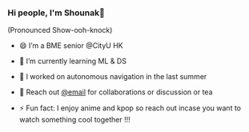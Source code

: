 ### Hi people, I'm Shounak👋

<!--
**snaskar2/snaskar2** is a ✨ _special_ ✨ repository because its `README.md` (this file) appears on your GitHub profile.

Here are some ideas to get you started:

- 🔭 I’m currently working on ...
- 🌱 I’m currently learning ...
- 👯 I’m looking to collaborate on ...
- 🤔 I’m looking for help with ...
- 💬 Ask me about ...
- 📫 How to reach me: ...
- 😄 Pronouns: ...
- ⚡ Fun fact: ...
-->


(Pronounced  Show-ooh-knock)

- 😄 I’m  a BME senior @CityU HK
- 🌱 I’m currently learning ML & DS
- 🔭 I worked on autonomous navigation in the last summer 
- 💬 Reach out <a href="MAILTO:shounaknaskar@gmail.com">@email</a> for collaborations or discussion or tea 

- ⚡ Fun fact: I enjoy anime and kpop so reach out incase you want to watch something cool together !!!

